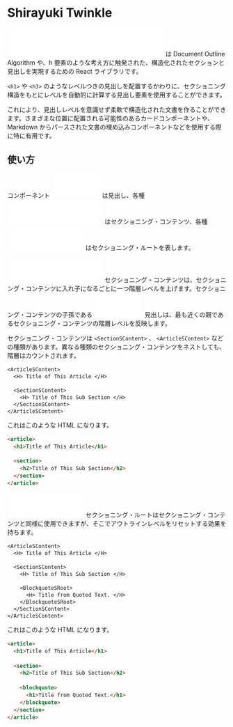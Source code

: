 # Shirayuki Twinkle

<img src="docs/assets/tip-shirayuki-twinkle.svg" /> は Document Outline Algorithm や、h 要素のような考え方に触発された、構造化されたセクションと見出しを実現するための React ライブラリです。

`<h1>` や `<h3>` のようなレベルつきの見出しを配置するかわりに、セクショニング構造をもとにレベルを自動的に計算する見出し要素を使用することができます。

これにより、見出しレベルを意識せず柔軟で構造化された文書を作ることができます。さまざまな位置に配置される可能性のあるカードコンポーネントや、Markdown からパースされた文書の埋め込みコンポーネントなどを使用する際に特に有用です。

## 使い方

コンポーネント <img src="docs/assets/tip-h-component.svg" /> は見出し、各種 <img src="docs/assets/tip-scontent-component.svg" /> はセクショニング・コンテンツ、各種 <img src="docs/assets/tip-sroot-component.svg" /> はセクショニング・ルートを表します。

<img src="docs/assets/tip-scontent-component.svg" /> セクショニング・コンテンツは、セクショニング・コンテンツに入れ子になるごとに一つ階層レベルを上げます。セクショニング・コンテンツの子孫である <img src="docs/assets/tip-h-component.svg" /> 見出しは、最も近くの親であるセクショニング・コンテンツの階層レベルを反映します。

セクショニング・コンテンツは `<SectionSContent>` 、 `<ArticleSContent>` などの種類があります。異なる種類のセクショニング・コンテンツをネストしても、階層はカウントされます。

```tsx
<ArticleSContent>
  <H> Title of This Article </H>

  <SectionSContent>
    <H> Title of This Sub Section </H>
  </SectionSContent>
</ArticleSContent>
```

これはこのような HTML になります。

```html
<article>
  <h1>Title of This Article</h1>

  <section>
    <h2>Title of This Sub Section</h2>
  </section>
</article>
```

<img src="docs/assets/tip-sroot-component.svg" /> セクショニング・ルートはセクショニング・コンテンツと同様に使用できますが、そこでアウトラインレベルをリセットする効果を持ちます。

```tsx
<ArticleSContent>
  <H> Title of This Article </H>

  <SectionSContent>
    <H> Title of This Sub Section </H>

    <BlockquoteSRoot>
      <H> Title from Quoted Text. </H>
    </BlockquoteSRoot>
  </SectionSContent>
</ArticleSContent>
```

これはこのような HTML になります。

```html
<article>
  <h1>Title of This Article</h1>

  <section>
    <h2>Title of This Sub Section</h2>

    <blockquote>
      <h1>Title from Quoted Text.</h1>
    </blockquote>
  </section>
</article>
```
